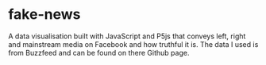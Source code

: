 # fake-news
A data visualisation built with JavaScript and P5js that conveys left, right and mainstream media on Facebook and how truthful it is. The data I used is from Buzzfeed and can be found on there Github page.
